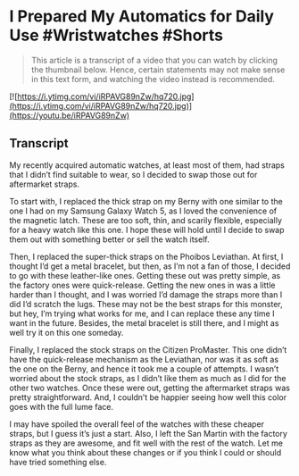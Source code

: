 # I Prepared My Automatics for Daily Use #Wristwatches #Shorts

> This article is a transcript of a video that you can watch by clicking the thumbnail below. Hence, certain statements may not make sense in this text form, and watching the video instead is recommended.

[![https://i.ytimg.com/vi/iRPAVG89nZw/hq720.jpg](https://i.ytimg.com/vi/iRPAVG89nZw/hq720.jpg)](https://youtu.be/iRPAVG89nZw)

## Transcript

My recently acquired automatic watches, at least most of them, had straps that I didn’t find suitable to wear, so I decided to swap those out for aftermarket straps.

To start with, I replaced the thick strap on my Berny with one similar to the one I had on my Samsung Galaxy Watch 5, as I loved the convenience of the magnetic latch. These are too soft, thin, and scarily flexible, especially for a heavy watch like this one. I hope these will hold until I decide to swap them out with something better or sell the watch itself.

Then, I replaced the super-thick straps on the Phoibos Leviathan. At first, I thought I’d get a metal bracelet, but then, as I’m not a fan of those, I decided to go with these leather-like ones. Getting these out was pretty simple, as the factory ones were quick-release. Getting the new ones in was a little harder than I thought, and I was worried I’d damage the straps more than I did I’d scratch the lugs. These may not be the best straps for this monster, but hey, I’m trying what works for me, and I can replace these any time I want in the future. Besides, the metal bracelet is still there, and I might as well try it on this one someday.

Finally, I replaced the stock straps on the Citizen ProMaster. This one didn’t have the quick-release mechanism as the Leviathan, nor was it as soft as the one on the Berny, and hence it took me a couple of attempts. I wasn’t worried about the stock straps, as I didn’t like them as much as I did for the other two watches. Once these were out, getting the aftermarket straps was pretty straightforward. And, I couldn’t be happier seeing how well this color goes with the full lume face.

I may have spoiled the overall feel of the watches with these cheaper straps, but I guess it’s just a start. Also, I left the San Martin with the factory straps as they are awesome, and fit well with the rest of the watch. Let me know what you think about these changes or if you think I could or should have tried something else.
